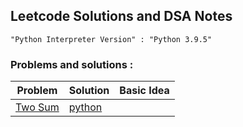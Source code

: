 ## Leetcode Solutions and DSA Notes

```
"Python Interpreter Version" : "Python 3.9.5"
```


### Problems and solutions :
| Problem  | Solution  | Basic Idea  |
|---|---|---|
| [Two Sum](https://leetcode.com/problems/two-sum/)  | [python](https://github.com/ericraymundrex/leetcode/blob/main/Python/two_sum.py)  |
